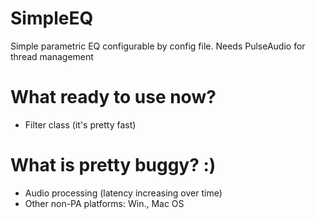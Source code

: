 # SimpleEQ
Simple parametric EQ configurable by config file. Needs PulseAudio for thread management

# What ready to use now?
- Filter class (it's pretty fast)

# What is pretty buggy? :)
- Audio processing (latency increasing over time)
- Other non-PA platforms: Win., Mac OS
